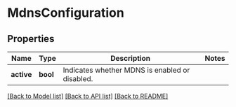 # MdnsConfiguration

## Properties
Name | Type | Description | Notes
------------ | ------------- | ------------- | -------------
**active** | **bool** | Indicates whether MDNS is enabled or disabled. | 

[[Back to Model list]](../README.md#documentation-for-models) [[Back to API list]](../README.md#documentation-for-api-endpoints) [[Back to README]](../README.md)


